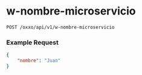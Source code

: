 # w-nombre-microservicio

```http
POST /oxxo/api/v1/w-nombre-microservicio
```

### Example Request
```json
{
	"nombre": "Juan"
}
```

